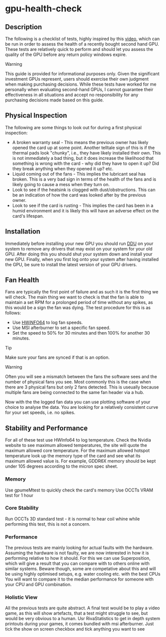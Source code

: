 # gpu-health-check

## Description
The following is a checklist of tests, highly inspired by this [video](https://www.youtube.com/watch?v=oRMPp-8IGQw), which can be run in order to assess the health of a recently bought second hand GPU. These tests are relatively quick to perform and should let you assess the quality of the GPU before any return policy windows expire.

>[!WARNING]
> This guide is provided for informational purposes only. Given the significant investment GPUs represent, users should exercise their own judgment when making purchasing decisions. While these tests have worked for me personally when evaluating second-hand GPUs, I cannot guarantee their effectiveness in all situations and accept no responsibility for any purchasing decisions made based on this guide.

## Physical Inspection
The following are some things to look out for during a first physical inspection:
* A broken warranty seal - This means the previous owner has likely opened the card up at some point. Another telltale sign of this is if the thermal pads look "chunky", i.e., they have likely installed their own. This is not immediately a bad thing, but it does increase the likelihood that something is wrong with the card - why did they have to open it up? Did they break anything when they opened it up? etc.
* Liquid coming out of the fans - This implies the lubricant seal has broken. This is a very bad sign in terms of the health of the fans and is likely going to cause a mess when they turn on.
* Look to see if the heatsink is clogged with dust/obstructions. This can be an indication of how the card was looked after by the previous owner.
* Look to see if the card is rusting - This implies the card has been in a humid environment and it is likely this will have an adverse effect on the card's lifespan.

## Installation
Immediately before installing your new GPU you should run [DDU](https://www.guru3d.com/download/display-driver-uninstaller-download/) on your system to remove any drivers that may exist on your system for your old GPU. After doing this you should shut your system down and install your new GPU. Finally, when you first log onto your system after having installed the GPU, be sure to install the latest version of your GPU drivers.


## Fan Health
Fans are typically the first point of failure and as such it is the first thing we will check. The main thing we want to check is that the fan is able to maintain a set RPM for a prolonged period of time without any spikes, as this would be a sign the fan was dying. The test procedure for this is as follows:
* Use [HWiNFO64](https://www.hwinfo.com/download/) to log fan speeds.
* Use MSI afterburner to set a specific fan speed.
* Set the speed to 50% for 30 minutes and then 100% for another 30 minutes.

>[!TIP]
> Make sure your fans are synced if that is an option. 

>[!WARNING]
> Often you will see a mismatch between the fans the software sees and the number of physical fans you see. Most commonly this is the case when there are 3 physical fans but only 2 fans detected. This is useually because multiple fans are being connected to the same fan header via a hub.

Now with the the logged fan data you can use plotting software of your choice to analyse the data. You are looking for a relatively consistent curve for your set speeds, i.e. no spikes. 

## Stability and Performance 
For all of these test use HWInfo64 to log temperature. 
Check the Nvidia website to see maximum allowed temperatures, the site will quote the maximum allowed core temperature.
For the maximum allowed hotspot temperature look up the memory type of the card and see what its maximum allowed value is. For example, GDDR6X memory should be kept under 105 degrees according to the micron spec sheet.

### Memory
Use gpumeMtest to quickly check the card's memory
Use OCCTs VRAM test for 1 hour

### Core Stability
Run OCCTs 3D standard test - it is normal to hear coil whine while performing this test, this is not a concern.

### Performance
The previous tests are mainly looking for actual faults with the hardware. Assuming the hardware is not faulty, we are now interested in how it is performing relative to how it should.
For this we can use Superposition, which will give a result that you can compare with to others online with similar systems.
Beware though, some are competative about this and will be using highly optimised setups, e.g. water cooling etc. with the best CPUs
You will want to compare it to the median performance for someone with your CPU and GPU combination.

### Holistic View
All the previous tests are quite abstract. A final test would be to play a video game, as this will show artefacts, that a test might struggle to see, but would be very obvious to a human.
Usr RivaStatistics to get in depth system printouts during your games, it comes bundled with msi afterburner.
Just tick the show on screen checkbox and tick anything you want to see

